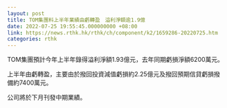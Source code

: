 ```yaml
---
layout: post
title: TOM集團料上半年業績由虧轉盈　溢利淨額逾1.9億
date: 2022-07-25 19:55:45.000000000 +08:00
link: https://news.rthk.hk/rthk/ch/component/k2/1659286-20220725.htm
categories: rthk
---
```


TOM集團預計今年上半年錄得溢利淨額1.93億元，去年同期虧損淨額6200萬元。

上半年由虧轉盈，主要由於撥回投資減值虧損約2.25億元及撥回預期信貸虧損撥備約7400萬元。

公司將於下月刊發中期業績。
